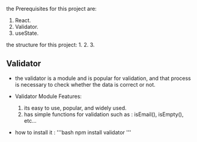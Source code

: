 the Prerequisites for this project are:
1. React.
2. Validator.
3. useState.

the structure for this project:
1. 
2. 
3. 


## Validator 
- the validator is a module and is popular for validation, and that process is necessary to check whether the data is correct or not.

- Validator Module Features:
    1. its easy to use, popular, and widely used.
    2. has simple functions for validation such as : isEmail(), isEmpty(), etc...

- how to install it :
    '''bash
        npm install validator
    '''
    
